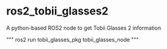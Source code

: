 # ros2_tobii_glasses2

A python-based ROS2 node to get Tobii Glasses 2 information 


"""
ros2 run tobii_glasses_pkg tobii_glasses_node
"""
